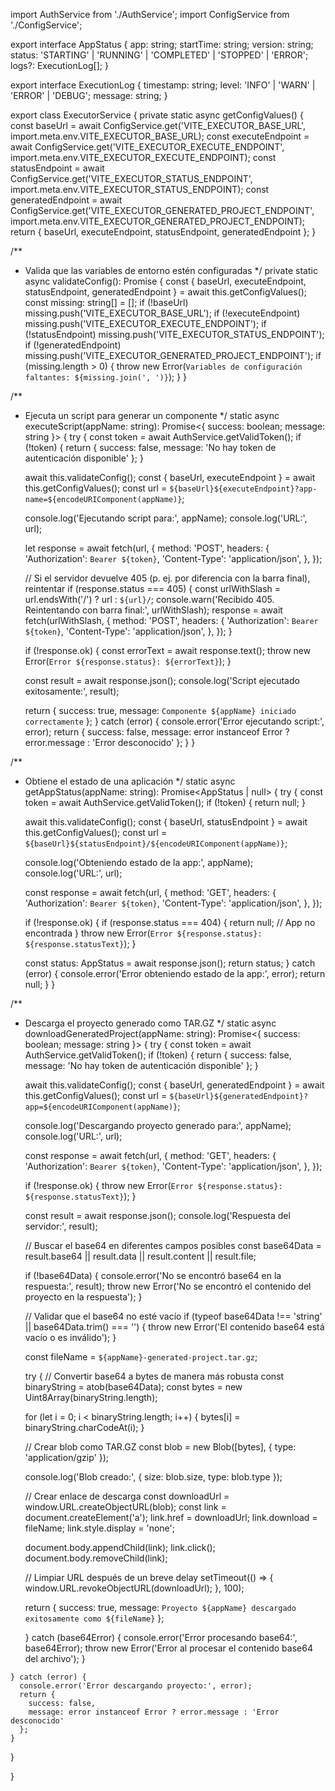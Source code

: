 import AuthService from './AuthService';
import ConfigService from './ConfigService';

export interface AppStatus {
  app: string;
  startTime: string;
  version: string;
  status: 'STARTING' | 'RUNNING' | 'COMPLETED' | 'STOPPED' | 'ERROR';
  logs?: ExecutionLog[];
}

export interface ExecutionLog {
  timestamp: string;
  level: 'INFO' | 'WARN' | 'ERROR' | 'DEBUG';
  message: string;
}

export class ExecutorService {
  private static async getConfigValues() {
    const baseUrl = await ConfigService.get('VITE_EXECUTOR_BASE_URL', import.meta.env.VITE_EXECUTOR_BASE_URL);
    const executeEndpoint = await ConfigService.get('VITE_EXECUTOR_EXECUTE_ENDPOINT', import.meta.env.VITE_EXECUTOR_EXECUTE_ENDPOINT);
    const statusEndpoint = await ConfigService.get('VITE_EXECUTOR_STATUS_ENDPOINT', import.meta.env.VITE_EXECUTOR_STATUS_ENDPOINT);
    const generatedEndpoint = await ConfigService.get('VITE_EXECUTOR_GENERATED_PROJECT_ENDPOINT', import.meta.env.VITE_EXECUTOR_GENERATED_PROJECT_ENDPOINT);
    return { baseUrl, executeEndpoint, statusEndpoint, generatedEndpoint };
  }

  /**
   * Valida que las variables de entorno estén configuradas
   */
  private static async validateConfig(): Promise<void> {
    const { baseUrl, executeEndpoint, statusEndpoint, generatedEndpoint } = await this.getConfigValues();
    const missing: string[] = [];
    if (!baseUrl) missing.push('VITE_EXECUTOR_BASE_URL');
    if (!executeEndpoint) missing.push('VITE_EXECUTOR_EXECUTE_ENDPOINT');
    if (!statusEndpoint) missing.push('VITE_EXECUTOR_STATUS_ENDPOINT');
    if (!generatedEndpoint) missing.push('VITE_EXECUTOR_GENERATED_PROJECT_ENDPOINT');
    if (missing.length > 0) {
      throw new Error(`Variables de configuración faltantes: ${missing.join(', ')}`);
    }
  }

  /**
   * Ejecuta un script para generar un componente
   */
  static async executeScript(appName: string): Promise<{ success: boolean; message: string }> {
    try {
      const token = await AuthService.getValidToken();
      if (!token) {
        return { success: false, message: 'No hay token de autenticación disponible' };
      }

      await this.validateConfig();
      const { baseUrl, executeEndpoint } = await this.getConfigValues();
      const url = `${baseUrl}${executeEndpoint}?app-name=${encodeURIComponent(appName)}`;
      
      console.log('Ejecutando script para:', appName);
      console.log('URL:', url);

      let response = await fetch(url, {
        method: 'POST',
        headers: {
          'Authorization': `Bearer ${token}`,
          'Content-Type': 'application/json',
        },
      });

      // Si el servidor devuelve 405 (p. ej. por diferencia con la barra final), reintentar
      if (response.status === 405) {
        const urlWithSlash = url.endsWith('/') ? url : `${url}/`;
        console.warn('Recibido 405. Reintentando con barra final:', urlWithSlash);
        response = await fetch(urlWithSlash, {
          method: 'POST',
          headers: {
            'Authorization': `Bearer ${token}`,
            'Content-Type': 'application/json',
          },
        });
      }

      if (!response.ok) {
        const errorText = await response.text();
        throw new Error(`Error ${response.status}: ${errorText}`);
      }

      const result = await response.json();
      console.log('Script ejecutado exitosamente:', result);
      
      return {
        success: true,
        message: `Componente ${appName} iniciado correctamente`
      };
    } catch (error) {
      console.error('Error ejecutando script:', error);
      return {
        success: false,
        message: error instanceof Error ? error.message : 'Error desconocido'
      };
    }
  }

  /**
   * Obtiene el estado de una aplicación
   */
  static async getAppStatus(appName: string): Promise<AppStatus | null> {
    try {
      const token = await AuthService.getValidToken();
      if (!token) {
        return null;
      }

      await this.validateConfig();
      const { baseUrl, statusEndpoint } = await this.getConfigValues();
      const url = `${baseUrl}${statusEndpoint}/${encodeURIComponent(appName)}`;
      
      console.log('Obteniendo estado de la app:', appName);
      console.log('URL:', url);

      const response = await fetch(url, {
        method: 'GET',
        headers: {
          'Authorization': `Bearer ${token}`,
          'Content-Type': 'application/json',
        },
      });

      if (!response.ok) {
        if (response.status === 404) {
          return null; // App no encontrada
        }
        throw new Error(`Error ${response.status}: ${response.statusText}`);
      }

      const status: AppStatus = await response.json();
      return status;
    } catch (error) {
      console.error('Error obteniendo estado de la app:', error);
      return null;
    }
  }


  /**
   * Descarga el proyecto generado como TAR.GZ
   */
  static async downloadGeneratedProject(appName: string): Promise<{ success: boolean; message: string }> {
    try {
      const token = await AuthService.getValidToken();
      if (!token) {
        return { success: false, message: 'No hay token de autenticación disponible' };
      }

      await this.validateConfig();
      const { baseUrl, generatedEndpoint } = await this.getConfigValues();
      const url = `${baseUrl}${generatedEndpoint}?app=${encodeURIComponent(appName)}`;
      
      console.log('Descargando proyecto generado para:', appName);
      console.log('URL:', url);

      const response = await fetch(url, {
        method: 'GET',
        headers: {
          'Authorization': `Bearer ${token}`,
          'Content-Type': 'application/json',
        },
      });

      if (!response.ok) {
        throw new Error(`Error ${response.status}: ${response.statusText}`);
      }

      const result = await response.json();
      console.log('Respuesta del servidor:', result);
      
      // Buscar el base64 en diferentes campos posibles
      const base64Data = result.base64 || result.data || result.content || result.file;
      
      if (!base64Data) {
        console.error('No se encontró base64 en la respuesta:', result);
        throw new Error('No se encontró el contenido del proyecto en la respuesta');
      }

      // Validar que el base64 no esté vacío
      if (typeof base64Data !== 'string' || base64Data.trim() === '') {
        throw new Error('El contenido base64 está vacío o es inválido');
      }

      const fileName = `${appName}-generated-project.tar.gz`;
      
      try {
        // Convertir base64 a bytes de manera más robusta
        const binaryString = atob(base64Data);
        const bytes = new Uint8Array(binaryString.length);
        
        for (let i = 0; i < binaryString.length; i++) {
          bytes[i] = binaryString.charCodeAt(i);
        }
        
        // Crear blob como TAR.GZ
        const blob = new Blob([bytes], { type: 'application/gzip' });
        
        console.log('Blob creado:', {
          size: blob.size,
          type: blob.type
        });
        
        // Crear enlace de descarga
        const downloadUrl = window.URL.createObjectURL(blob);
        const link = document.createElement('a');
        link.href = downloadUrl;
        link.download = fileName;
        link.style.display = 'none';
        
        document.body.appendChild(link);
        link.click();
        document.body.removeChild(link);
        
        // Limpiar URL después de un breve delay
        setTimeout(() => {
          window.URL.revokeObjectURL(downloadUrl);
        }, 100);
        
        return {
          success: true,
          message: `Proyecto ${appName} descargado exitosamente como ${fileName}`
        };
        
      } catch (base64Error) {
        console.error('Error procesando base64:', base64Error);
        throw new Error('Error al procesar el contenido base64 del archivo');
      }
      
    } catch (error) {
      console.error('Error descargando proyecto:', error);
      return {
        success: false,
        message: error instanceof Error ? error.message : 'Error desconocido'
      };
    }
  }

}

